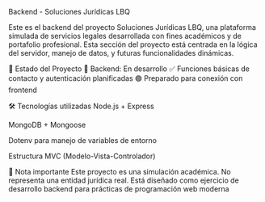 Backend - Soluciones Jurídicas LBQ

Este es el backend del proyecto Soluciones Jurídicas LBQ, una plataforma simulada de servicios legales desarrollada con fines académicos y de portafolio profesional. Esta sección del proyecto está centrada en la lógica del servidor, manejo de datos, y futuras funcionalidades dinámicas.

🚀 Estado del Proyecto
🔵 Backend: En desarrollo
✅ Funciones básicas de contacto y autenticación planificadas
🟢 Preparado para conexión con frontend

🛠️ Tecnologías utilizadas
Node.js + Express

MongoDB + Mongoose

Dotenv para manejo de variables de entorno

Estructura MVC (Modelo-Vista-Controlador)

🧪 Nota importante
Este proyecto es una simulación académica. No representa una entidad jurídica real. Está diseñado como ejercicio de desarrollo backend para prácticas de programación web moderna
